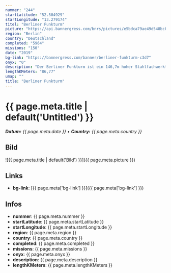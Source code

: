 ```yaml
---
nummer: "244"
startLatitude: "52.504929"
startLongitude: "13.279174"
titel: "Berliner Funkturm"
picture: "https://api.bannergress.com/bnrs/pictures/e5bdca79ae49d548bcbd328e0c16509e"
region: "Berlin"
country: "Deutschland"
completed: "5964"
missions: "150"
date: "2019"
bg-link: "https://bannergress.com/banner/berliner-funkturm-c3d7"
onyx: "0"
description: "Der Berliner Funkturm ist ein 146,7m hoher Stahlfachwerkturm in Berlin und  eines der Wahrzeichen der Stadt sowie Symbol des Widerstandes und Freiheitswillen der West-Berliner in der Nachkriegszeit."
lengthKMeters: "86,77"
umap: ""
title: "Berliner Funkturm"
---
```

# {{ page.meta.title | default('Untitled') }}

_**Datum:** {{ page.meta.date }} • **Country:** {{ page.meta.country }}_

## Bild
![{{ page.meta.title | default('Bild') }}]({{ page.meta.picture }})

## Links
- **bg-link**: [{{ page.meta['bg-link'] }}]({{ page.meta['bg-link'] }})

## Infos
- **nummer**: {{ page.meta.nummer }}
- **startLatitude**: {{ page.meta.startLatitude }}
- **startLongitude**: {{ page.meta.startLongitude }}
- **region**: {{ page.meta.region }}
- **country**: {{ page.meta.country }}
- **completed**: {{ page.meta.completed }}
- **missions**: {{ page.meta.missions }}
- **onyx**: {{ page.meta.onyx }}
- **description**: {{ page.meta.description }}
- **lengthKMeters**: {{ page.meta.lengthKMeters }}
